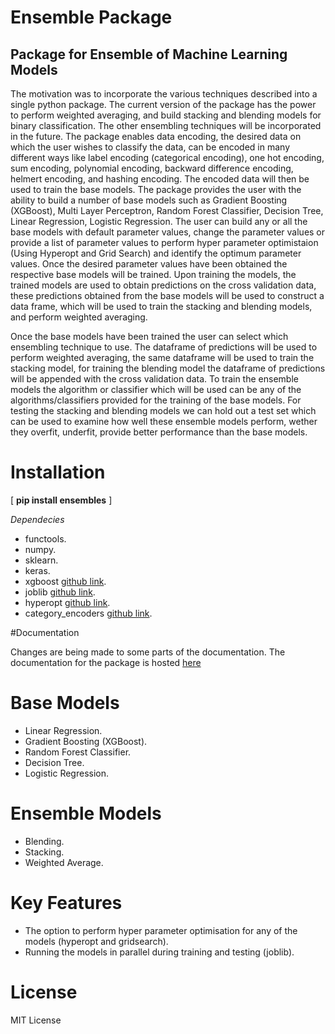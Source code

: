 # Ensemble Package

Package for Ensemble of Machine Learning Models
-----------------------------------------------
The motivation was to incorporate the various techniques described into a single python package. The current version of the package has the power to perform weighted averaging, and build stacking and blending models for binary classification. The other ensembling techniques will be incorporated in the future. The package enables data encoding, the desired data on which the user wishes to classify the data, can be encoded in many different ways like label encoding (categorical encoding), one hot encoding, sum encoding, polynomial encoding, backward difference encoding, helmert encoding, and hashing encoding. The encoded data will then be used to train the base models. The package provides the user with the ability to build a number of base models such as Gradient Boosting (XGBoost), Multi Layer Perceptron, Random Forest Classifier, Decision Tree, Linear Regression, Logistic Regression. The user can build any or all the base models with default parameter values, change the parameter values or provide a list of parameter values to perform hyper parameter optimistaion (Using Hyperopt and Grid Search) and identify the optimum parameter values. Once the desired parameter values have been obtained the respective base models will be trained. Upon training the models, the trained models are used to obtain predictions on the cross validation data, these predictions obtained from the base models will be used to construct a data frame, which will be used to train the stacking and blending models, and perform weighted averaging.

Once the base models have been trained the user can select which ensembling technique to use. The dataframe of predictions will be used to perform weighted averaging, the same dataframe will be used to train the stacking model, for training the blending model the dataframe of predictions will be appended with the cross validation data. To train the ensemble models the algorithm or classifier which will be used can be any of the algorithms/classifiers provided for the training of the base models. For testing the stacking and blending models we can hold out a test set which can be used to examine how well these ensemble models perform, wether they overfit, underfit, provide better performance than the base models.

# Installation

[ **pip install ensembles** ]

*Dependecies*

* functools.
* numpy.
* sklearn.
* keras.
* xgboost [github link](https://github.com/dmlc/xgboost).
* joblib [github link](https://github.com/joblib/joblib).
* hyperopt [github link](https://github.com/hyperopt/hyperopt).
* category_encoders [github link](https://github.com/wdm0006/categorical_encoding).

#Documentation

Changes are being made to some parts of the documentation.
The documentation for the package is hosted [here](http://pythonhosted.org/ensembles)

# Base Models

* Linear Regression.
* Gradient Boosting (XGBoost). 
* Random Forest Classifier.
* Decision Tree.
* Logistic Regression.

# Ensemble Models

* Blending.
* Stacking.
* Weighted Average.

# Key Features

* The option to perform hyper parameter optimisation for any of the models (hyperopt and gridsearch).
* Running the models in parallel during training and testing (joblib).

# License

MIT License
